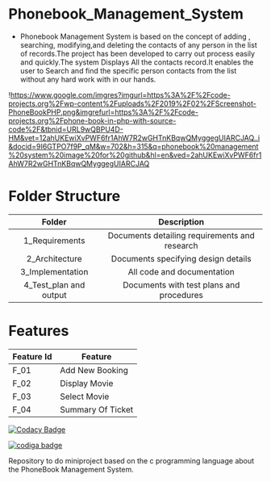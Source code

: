 # Phonebook_Management_System

* Phonebook Management System is based on the concept of  adding , searching, modifying,and deleting the contacts of any person in the list of records.The project has been developed to carry out process easily and quickly.The system Displays All the contacts record.It enables the user to Search  and find the specific person contacts from the list without any hard work with in our hands.

!https://www.google.com/imgres?imgurl=https%3A%2F%2Fcode-projects.org%2Fwp-content%2Fuploads%2F2019%2F02%2FScreenshot-PhoneBookPHP.png&imgrefurl=https%3A%2F%2Fcode-projects.org%2Fphone-book-in-php-with-source-code%2F&tbnid=URL9wQBPU4D-HM&vet=12ahUKEwiXvPWF6fr1AhW7R2wGHTnKBqwQMyggegUIARCJAQ..i&docid=9I6GTPO7f9P_qM&w=702&h=315&q=phonebook%20management%20system%20image%20for%20github&hl=en&ved=2ahUKEwiXvPWF6fr1AhW7R2wGHTnKBqwQMyggegUIARCJAQ

# Folder Structure
|Folder|	Description|
|:---:|:---:|
|1_Requirements|	Documents detailing requirements and research|
|2_Architecture|	Documents specifying design details|
|3_Implementation	|All code and documentation|
|4_Test_plan and output|	Documents with test plans and procedures|

# Features
|Feature Id|	Feature|
|---|----|
|F_01|	Add New Booking |
|F_02|	Display Movie|
|F_03|Select Movie|
|F_04|	Summary Of Ticket|


[![Codacy Badge](https://app.codacy.com/project/badge/Grade/6a75ede2fab74ad1b286b5a551b7abae)](https://www.codacy.com/gh/1g1o0w1r1i/M1_Phonebook_Management_system/dashboard?utm_source=github.com&amp;utm_medium=referral&amp;utm_content=1g1o0w1r1i/M1_Phonebook_Management_system&amp;utm_campaign=Badge_Grade)

<a href="https://app.codiga.io/public/user/github/1g1o0w1r1i">
   <img src="https://api.codiga.io/public/badge/user/github/1g1o0w1r1i?style=light" alt="codiga badge" />
</a>

Repository to do miniproject based on the c programming language about the PhoneBook Management System.
